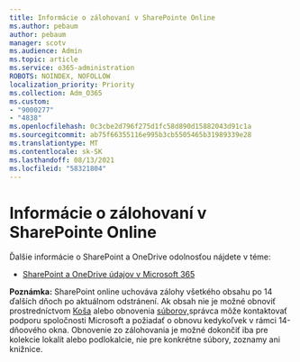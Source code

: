 ```yaml
---
title: Informácie o zálohovaní v SharePointe Online
ms.author: pebaum
author: pebaum
manager: scotv
ms.audience: Admin
ms.topic: article
ms.service: o365-administration
ROBOTS: NOINDEX, NOFOLLOW
localization_priority: Priority
ms.collection: Adm_O365
ms.custom:
- "9000277"
- "4838"
ms.openlocfilehash: 0c3cbe2d796f275d1fc58d890d15882043d91c1a
ms.sourcegitcommit: ab75f66355116e995b3cb5505465b31989339e28
ms.translationtype: MT
ms.contentlocale: sk-SK
ms.lasthandoff: 08/13/2021
ms.locfileid: "58321804"
---
```

# <a name="sharepoint-online-backup-information"></a>Informácie o zálohovaní v SharePointe Online

Ďalšie informácie o SharePoint a OneDrive odolnosťou nájdete v téme:

- [SharePoint a OneDrive údajov v Microsoft 365](https://docs.microsoft.com/compliance/assurance/assurance-sharepoint-onedrive-data-resiliency)

**Poznámka:** SharePoint online uchováva zálohy všetkého obsahu po 14 ďalších dňoch po aktuálnom odstránení. Ak obsah nie je možné obnoviť prostredníctvom [Koša](https://support.microsoft.com/office/restore-deleted-items-from-the-site-collection-recycle-bin-5fa924ee-16d7-487b-9a0a-021b9062d14b) alebo obnovenia [súborov,](https://support.microsoft.com/office/restore-your-onedrive-fa231298-759d-41cf-bcd0-25ac53eb8a15)správca môže kontaktovať podporu spoločnosti Microsoft a požiadať o obnovu kedykoľvek v rámci 14-dňoového okna. Obnovenie zo zálohovania je možné dokončiť iba pre kolekcie lokalít alebo podlokalcie, nie pre konkrétne súbory, zoznamy ani knižnice.
